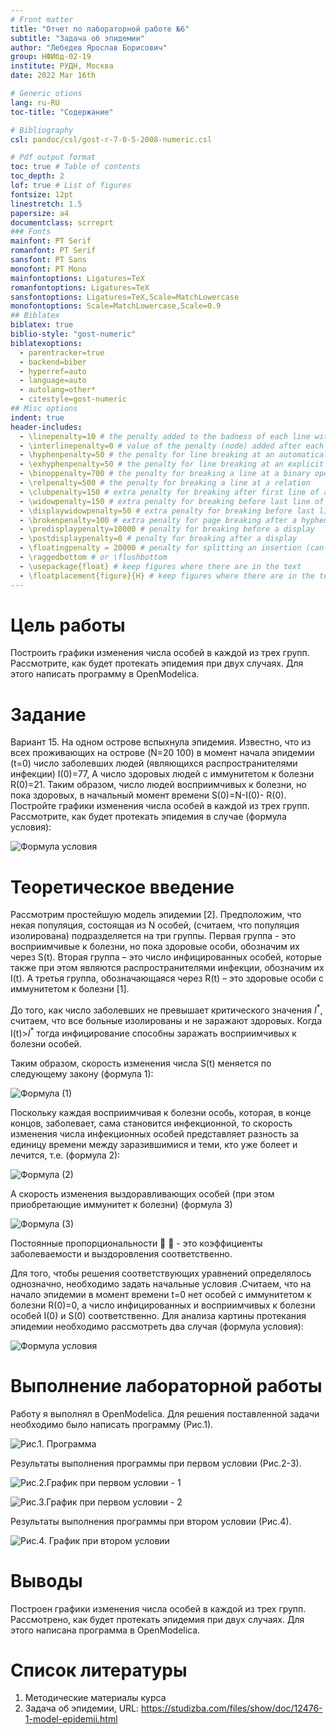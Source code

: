 ```yaml
---
# Front matter
title: "Отчет по лабораторной работе №6"
subtitle: "Задача об эпидемии"
author: "Лебедев Ярослав Борисович"
group: НФИбд-02-19
institute: РУДН, Москва
date: 2022 Mar 16th

# Generic otions
lang: ru-RU
toc-title: "Содержание"

# Bibliography
csl: pandoc/csl/gost-r-7-0-5-2008-numeric.csl

# Pdf output format
toc: true # Table of contents
toc_depth: 2
lof: true # List of figures
fontsize: 12pt
linestretch: 1.5
papersize: a4
documentclass: scrreprt
### Fonts
mainfont: PT Serif
romanfont: PT Serif
sansfont: PT Sans
monofont: PT Mono
mainfontoptions: Ligatures=TeX
romanfontoptions: Ligatures=TeX
sansfontoptions: Ligatures=TeX,Scale=MatchLowercase
monofontoptions: Scale=MatchLowercase,Scale=0.9
## Biblatex
biblatex: true
biblio-style: "gost-numeric"
biblatexoptions:
  - parentracker=true
  - backend=biber
  - hyperref=auto
  - language=auto
  - autolang=other*
  - citestyle=gost-numeric
## Misc options
indent: true
header-includes:
  - \linepenalty=10 # the penalty added to the badness of each line within a paragraph (no associated penalty node) Increasing the value makes tex try to have fewer lines in the paragraph.
  - \interlinepenalty=0 # value of the penalty (node) added after each line of a paragraph.
  - \hyphenpenalty=50 # the penalty for line breaking at an automatically inserted hyphen
  - \exhyphenpenalty=50 # the penalty for line breaking at an explicit hyphen
  - \binoppenalty=700 # the penalty for breaking a line at a binary operator
  - \relpenalty=500 # the penalty for breaking a line at a relation
  - \clubpenalty=150 # extra penalty for breaking after first line of a paragraph
  - \widowpenalty=150 # extra penalty for breaking before last line of a paragraph
  - \displaywidowpenalty=50 # extra penalty for breaking before last line before a display math
  - \brokenpenalty=100 # extra penalty for page breaking after a hyphenated line
  - \predisplaypenalty=10000 # penalty for breaking before a display
  - \postdisplaypenalty=0 # penalty for breaking after a display
  - \floatingpenalty = 20000 # penalty for splitting an insertion (can only be split footnote in standard LaTeX)
  - \raggedbottom # or \flushbottom
  - \usepackage{float} # keep figures where there are in the text
  - \floatplacement{figure}{H} # keep figures where there are in the text
---
```


# Цель работы
Построить графики изменения числа особей в каждой из трех групп.
Рассмотрите, как будет протекать эпидемия при двух случаях. Для этого написать программу в OpenModelica.

# Задание
Вариант 15. На одном острове вспыхнула эпидемия. Известно, что из всех проживающих
на острове (N=20 100) в момент начала эпидемии (t=0) число заболевших людей
(являющихся распространителями инфекции) I(0)=77, А число здоровых людей с
иммунитетом к болезни R(0)=21. Таким образом, число людей восприимчивых к
болезни, но пока здоровых, в начальный момент времени S(0)=N-I(0)- R(0).
Постройте графики изменения числа особей в каждой из трех групп.
Рассмотрите, как будет протекать эпидемия в случае (формула условия):

![Формула условия](images/4.jpg "Формула условия")

# Теоретическое введение
Рассмотрим простейшую модель эпидемии [2]. Предположим, что некая
популяция, состоящая из N особей, (считаем, что популяция изолирована)
подразделяется на три группы. Первая группа - это восприимчивые к болезни, но
пока здоровые особи, обозначим их через S(t). Вторая группа – это число
инфицированных особей, которые также при этом являются распространителями
инфекции, обозначим их I(t). А третья группа, обозначающаяся через R(t) – это
здоровые особи с иммунитетом к болезни [1].

До того, как число заболевших не превышает критического значения $I^*$, считаем, что все больные изолированы и не заражают здоровых. Когда I(t)>$I^*$ тогда инфицирование способны заражать восприимчивых к болезни особей.

Таким образом, скорость изменения числа S(t) меняется по следующему
закону (формула 1):

![Формула (1)](images/1.jpg "Формула (1)")

Поскольку каждая восприимчивая к болезни особь, которая, в конце концов,
заболевает, сама становится инфекционной, то скорость изменения числа
инфекционных особей представляет разность за единицу времени между
заразившимися и теми, кто уже болеет и лечится, т.е. (формула 2):

![Формула (2)](images/2.jpg "Формула (2)")

А скорость изменения выздоравливающих особей (при этом приобретающие
иммунитет к болезни) (формула 3)

![Формула (3)](images/3.jpg "Формула (3)")

Постоянные пропорциональности   - это коэффициенты заболеваемости
и выздоровления соответственно.

Для того, чтобы решения соответствующих уравнений определялось
однозначно, необходимо задать начальные условия .Считаем, что на начало
эпидемии в момент времени t=0 нет особей с иммунитетом к болезни R(0)=0, а
число инфицированных и восприимчивых к болезни особей I(0) и S(0)
соответственно. Для анализа картины протекания эпидемии необходимо
рассмотреть два случая (формула условия):

![Формула условия](images/4.jpg "Формула условия")

# Выполнение лабораторной работы
Работу я выполнял в OpenModelica. Для решения поставленной задачи необходимо было написать программу (Рис.1).

![Рис.1. Программа](images/5.jpg "Рис.1. Программа")

Результаты выполнения программы при первом условии (Рис.2-3).

![Рис.2.График при первом условии - 1](images/6.jpg "Рис.2.График при первом условии - 1")

![Рис.3.График при первом условии - 2](images/7.jpg "Рис.2.График при первом условии - 2")

Результаты выполнения программы при втором условии (Рис.4).

![Рис.4. График при втором условии](images/8.jpg "Рис.4. График при втором условии")

# Выводы
Построен графики изменения числа особей в каждой из трех групп.
Рассмотрено, как будет протекать эпидемия при двух случаях.  Для этого написана программа в OpenModelica.

# Список литературы
1. Методические материалы курса
2. Задача об эпидемии, URL: https://studizba.com/files/show/doc/12476-1-model-epidemii.html
